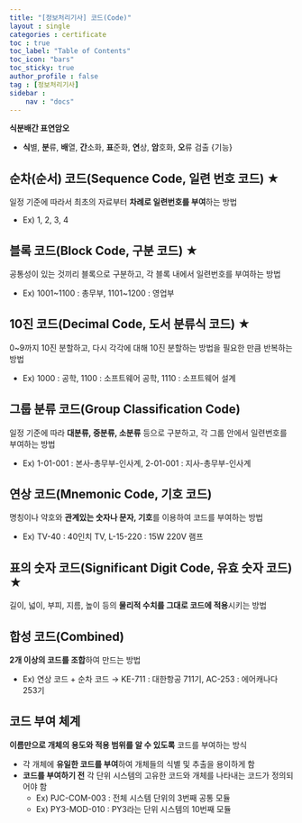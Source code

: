 ```yaml
---
title: "[정보처리기사] 코드(Code)"
layout : single
categories : certificate
toc : true
toc_label: "Table of Contents"
toc_icon: "bars"
toc_sticky: true
author_profile : false
tag : [정보처리기사]
sidebar :
    nav : "docs"
---
```


**식분배간 표연암오**
- **식**별, **분**류, **배**열, **간**소화, **표**준화, **연**상, **암**호화, **오**류 검출 {기능}

## 순차(순서) 코드(Sequence Code, 일련 번호 코드) ★
일정 기준에 따라서 최초의 자료부터 **차례로 일련번호를 부여**하는 방법
- Ex) 1, 2, 3, 4 

## 블록 코드(Block Code, 구분 코드) ★
공통성이 있는 것끼리 블록으로 구분하고, 각 블록 내에서 일련번호를 부여하는 방법
- Ex) 1001~1100 : 총무부, 1101~1200 : 영업부 

## 10진 코드(Decimal Code, 도서 분류식 코드) ★
0~9까지 10진 분할하고, 다시 각각에 대해 10진 분할하는 방법을 필요한 만큼 반복하는 방법
- Ex) 1000 : 공학, 1100 : 소프트웨어 공학, 1110 : 소프트웨어 설계

## 그룹 분류 코드(Group Classification Code)
일정 기준에 따라 **대분류, 중분류, 소분류** 등으로 구분하고, 각 그룹 안에서 일련번호를 부여하는 방법
  - Ex) 1-01-001 : 본사-총무부-인사계, 2-01-001 : 지사-총무부-인사계

## 연상 코드(Mnemonic Code, 기호 코드)
명칭이나 약호와 **관계있는 숫자나 문자, 기호**를 이용하여 코드를 부여하는 방법
- Ex) TV-40 : 40인치 TV, L-15-220 : 15W 220V 램프

## 표의 숫자 코드(Significant Digit Code, 유효 숫자 코드) ★
길이, 넓이, 부피, 지름, 높이 등의 **물리적 수치를 그대로 코드에 적용**시키는 방법

## 합성 코드(Combined)
**2개 이상의 코드를 조합**하여 만드는 방법
- Ex) 연상 코드 + 순차 코드 → KE-711 : 대한항공 711기, AC-253 : 에어캐나다 253기

## 코드 부여 체계
**이름만으로 개체의 용도와 적용 범위를 알 수 있도록** 코드를 부여하는 방식
- 각 개체에 **유일한 코드를 부여**하여 개체들의 식별 및 추출을 용이하게 함
- **코드를 부여하기 전** 각 단위 시스템의 고유한 코드와 개체를 나타내는 코드가 정의되어야 함
  - Ex) PJC-COM-003 : 전체 시스템 단위의 3번째 공통 모듈
  - Ex) PY3-MOD-010 : PY3라는 단위 시스템의 10번째 모듈 